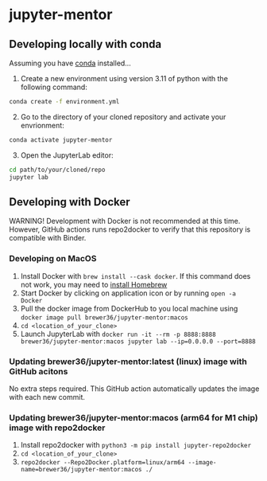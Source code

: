 # jupyter-mentor

<!-- WARNING: THIS FILE WAS AUTOGENERATED! DO NOT EDIT! -->

## Developing locally with conda

Assuming you have
[conda](https://docs.conda.io/projects/conda/en/latest/user-guide/install/index.html)
installed…

1.  Create a new environment using version 3.11 of python with the
    following command:

``` sh
conda create -f environment.yml
```

2.  Go to the directory of your cloned repository and activate your
    envrionment:

``` sh
conda activate jupyter-mentor
```

3.  Open the JupyterLab editor:

``` sh
cd path/to/your/cloned/repo
jupyter lab
```

## Developing with Docker

WARNING! Development with Docker is not recommended at this time.
However, GitHub actions runs repo2docker to verify that this repository
is compatible with Binder.

### Developing on MacOS

1.  Install Docker with `brew install --cask docker`. If this command
    does not work, you may need to [install Homebrew](https://brew.sh/)
2.  Start Docker by clicking on application icon or by running
    `open -a Docker`
3.  Pull the docker image from DockerHub to you local machine using
    `docker image pull brewer36/jupyter-mentor:macos`
4.  `cd <location_of_your_clone>`
5.  Launch JupyterLab with
    `docker run -it --rm -p 8888:8888 brewer36/jupyter-mentor:macos jupyter lab --ip=0.0.0.0 --port=8888`

### Updating brewer36/jupyter-mentor:latest (linux) image with GitHub acitons

No extra steps required. This GitHub action automatically updates the
image with each new commit.

### Updating brewer36/jupyter-mentor:macos (arm64 for M1 chip) image with repo2docker

1.  Install repo2docker with
    `python3 -m pip install jupyter-repo2docker`
2.  `cd <location_of_your_clone>`
3.  `repo2docker --Repo2Docker.platform=linux/arm64 --image-name=brewer36/jupyter-mentor:macos ./`
